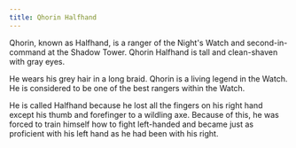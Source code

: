 ```yaml
---
title: Qhorin Halfhand
---
```


Qhorin, known as Halfhand, is a ranger of the Night's Watch and second-in-command at the Shadow Tower. Qhorin Halfhand is tall and clean-shaven with gray eyes.

He wears his grey hair in a long braid. Qhorin is a living legend in the Watch. He is considered to be one of the best rangers within the Watch.

He is called Halfhand because he lost all the fingers on his right hand except his thumb and forefinger to a wildling axe. Because of this, he was forced to train himself how to fight left-handed and became just as proficient with his left hand as he had been with his right. 


